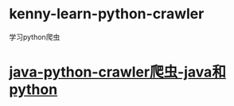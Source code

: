 # kenny-learn-python-crawler
学习python爬虫

# <a href="https://github.com/kennycaiguo/java-python-crawler">java-python-crawler爬虫-java和python</a>
# <a href=""></a>
# <a href=""></a>
# <a href=""></a>
# <a href=""></a>
# <a href=""></a>
# <a href=""></a>
# <a href=""></a>
# <a href=""></a>
# <a href=""></a>
# <a href=""></a>
# <a href=""></a>
# <a href=""></a>

# <a href=""></a>
# <a href=""></a>
# <a href=""></a>
